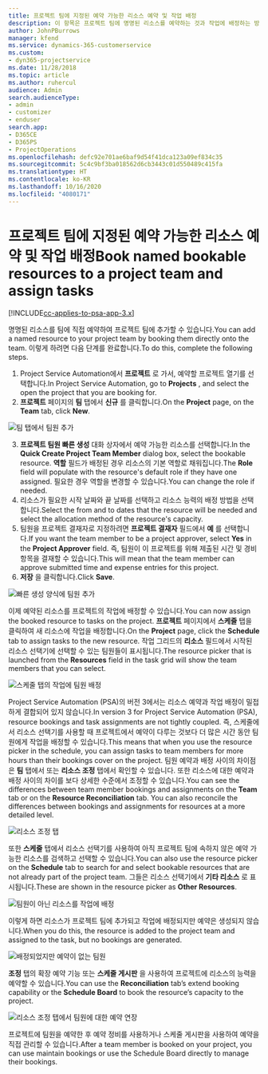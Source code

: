 ```yaml
---
title: 프로젝트 팀에 지정된 예약 가능한 리소스 예약 및 작업 배정
description: 이 항목은 프로젝트 팀에 명명된 리소스를 예약하는 것과 작업에 배정하는 방법에 대한 정보를 제공합니다.
author: JohnPBurrows
manager: kfend
ms.service: dynamics-365-customerservice
ms.custom:
- dyn365-projectservice
ms.date: 11/28/2018
ms.topic: article
ms.author: ruhercul
audience: Admin
search.audienceType:
- admin
- customizer
- enduser
search.app:
- D365CE
- D365PS
- ProjectOperations
ms.openlocfilehash: defc92e701ae6baf9d54f41dca123a09ef834c35
ms.sourcegitcommit: 5c4c9bf3ba018562d6cb3443c01d550489c415fa
ms.translationtype: HT
ms.contentlocale: ko-KR
ms.lasthandoff: 10/16/2020
ms.locfileid: "4080171"
---
```

# <a name="book-named-bookable-resources-to-a-project-team-and-assign-tasks"></a><span data-ttu-id="f739b-103">프로젝트 팀에 지정된 예약 가능한 리소스 예약 및 작업 배정</span><span class="sxs-lookup"><span data-stu-id="f739b-103">Book named bookable resources to a project team and assign tasks</span></span> 

[!INCLUDE[cc-applies-to-psa-app-3.x](../includes/cc-applies-to-psa-app-3x.md)]

<span data-ttu-id="f739b-104">명명된 리소스를 팀에 직접 예약하여 프로젝트 팀에 추가할 수 있습니다.</span><span class="sxs-lookup"><span data-stu-id="f739b-104">You can  add a named resource to your project team by booking them directly onto the team.</span></span> <span data-ttu-id="f739b-105">이렇게 하려면 다음 단계를 완료합니다.</span><span class="sxs-lookup"><span data-stu-id="f739b-105">To do this, complete the following steps.</span></span>

1. <span data-ttu-id="f739b-106">Project Service Automation에서 **프로젝트** 로 가서, 예약할 프로젝트 열기를 선택합니다.</span><span class="sxs-lookup"><span data-stu-id="f739b-106">In  Project Service Automation, go to **Projects** , and select the open the project that you are booking for.</span></span>
2. <span data-ttu-id="f739b-107">**프로젝트** 페이지의 **팀** 탭에서 **신규** 를 클릭합니다.</span><span class="sxs-lookup"><span data-stu-id="f739b-107">On the **Project** page, on the **Team** tab, click **New**.</span></span> 

![팀 탭에서 팀원 추가](media/RM-how-to-1.png)

3. <span data-ttu-id="f739b-109">**프로젝트 팀원 빠른 생성** 대화 상자에서 예약 가능한 리소스를 선택합니다.</span><span class="sxs-lookup"><span data-stu-id="f739b-109">In the **Quick Create Project Team Member** dialog box, select the bookable resource.</span></span> <span data-ttu-id="f739b-110">**역할** 필드가 배정된 경우 리소스의 기본 역할로 채워집니다.</span><span class="sxs-lookup"><span data-stu-id="f739b-110">The **Role** field will populate with the resource's default role if they have one assigned.</span></span> <span data-ttu-id="f739b-111">필요한 경우 역할을 변경할 수 있습니다.</span><span class="sxs-lookup"><span data-stu-id="f739b-111">You can change the role if needed.</span></span> 
4. <span data-ttu-id="f739b-112">리소스가 필요한 시작 날짜와 끝 날짜를 선택하고 리소스 능력의 배정 방법을 선택합니다.</span><span class="sxs-lookup"><span data-stu-id="f739b-112">Select the from and to dates that the resource will be needed and select the allocation method of the resource's capacity.</span></span> 
5. <span data-ttu-id="f739b-113">팀원을 프로젝트 결재자로 지정하려면 **프로젝트 결재자** 필드에서 **예** 를 선택합니다.</span><span class="sxs-lookup"><span data-stu-id="f739b-113">If you want the team member to be a project approver, select **Yes** in the **Project Approver** field.</span></span> <span data-ttu-id="f739b-114">즉, 팀원이 이 프로젝트를 위해 제출된 시간 및 경비 항목을 결재할 수 있습니다.</span><span class="sxs-lookup"><span data-stu-id="f739b-114">This will mean that the team member can approve submitted time and expense entries for this project.</span></span> 
6. <span data-ttu-id="f739b-115">**저장** 을 클릭합니다.</span><span class="sxs-lookup"><span data-stu-id="f739b-115">Click **Save**.</span></span>

![빠른 생성 양식에 팀원 추가](media/RM-how-to-2.png)


<span data-ttu-id="f739b-117">이제 예약된 리소스를 프로젝트의 작업에 배정할 수 있습니다.</span><span class="sxs-lookup"><span data-stu-id="f739b-117">You can now assign the booked resource to tasks on the project.</span></span> <span data-ttu-id="f739b-118">**프로젝트** 페이지에서 **스케줄** 탭을 클릭하여 새 리소스에 작업을 배정합니다.</span><span class="sxs-lookup"><span data-stu-id="f739b-118">On the **Project** page, click the **Schedule** tab to assign tasks to the new resource.</span></span> <span data-ttu-id="f739b-119">작업 그리드의 **리소스** 필드에서 시작된 리소스 선택기에 선택할 수 있는 팀원들이 표시됩니다.</span><span class="sxs-lookup"><span data-stu-id="f739b-119">The resource picker that is launched from the **Resources** field in the task grid will show the team members that you can select.</span></span>

![스케줄 탭의 작업에 팀원 배정](media/RM-how-to-3.png)

<span data-ttu-id="f739b-121">Project Service Automation (PSA)의 버전 3에서는 리소스 예약과 작업 배정이 밀접하게 결합되어 있지 않습니다.</span><span class="sxs-lookup"><span data-stu-id="f739b-121">In version 3 for Project Service Automation (PSA), resource bookings and task assignments are not tightly coupled.</span></span> <span data-ttu-id="f739b-122">즉, 스케줄에서 리소스 선택기를 사용할 때 프로젝트에서 예약이 다루는 것보다 더 많은 시간 동안 팀원에게 작업을 배정할 수 있습니다.</span><span class="sxs-lookup"><span data-stu-id="f739b-122">This means that when you use the resource picker in the schedule, you can assign tasks to team members for more hours than their bookings cover on the project.</span></span>
<span data-ttu-id="f739b-123">팀원 예약과 배정 사이의 차이점은 **팀** 탭에서 또는 **리소스 조정** 탭에서 확인할 수 있습니다. 또한 리소스에 대한 예약과 배정 사이의 차이를 보다 상세한 수준에서 조정할 수 있습니다.</span><span class="sxs-lookup"><span data-stu-id="f739b-123">You can see the differences between team member bookings and assignments on the **Team** tab or on the **Resource Reconciliation** tab. You can also reconcile the differences between bookings and assignments for resources at a more detailed level.</span></span>

![리소스 조정 탭](media/RM-how-to-4.png)

<span data-ttu-id="f739b-125">또한 **스케줄** 탭에서 리소스 선택기를 사용하여 아직 프로젝트 팀에 속하지 않은 예약 가능한 리소스를 검색하고 선택할 수 있습니다.</span><span class="sxs-lookup"><span data-stu-id="f739b-125">You can also use the resource picker on the **Schedule** tab to search for and select bookable resources that are not already part of the project team.</span></span> <span data-ttu-id="f739b-126">그들은 리소스 선택기에서 **기타 리소스** 로 표시됩니다.</span><span class="sxs-lookup"><span data-stu-id="f739b-126">These are shown in the resource picker as **Other Resources**.</span></span>

![팀원이 아닌 리소스를 작업에 배정](media/RM-how-to-5.png)

<span data-ttu-id="f739b-128">이렇게 하면 리소스가 프로젝트 팀에 추가되고 작업에 배정되지만 예약은 생성되지 않습니다.</span><span class="sxs-lookup"><span data-stu-id="f739b-128">When you do this, the resource is added to the project team and assigned to the task, but no bookings are generated.</span></span>

![배정되었지만 예약이 없는 팀원](media/RM-how-to-6.png)

<span data-ttu-id="f739b-130">**조정** 탭의 확장 예약 기능 또는 **스케줄 게시판** 을 사용하여 프로젝트에 리소스의 능력을 예약할 수 있습니다.</span><span class="sxs-lookup"><span data-stu-id="f739b-130">You can use the **Reconciliation** tab’s extend booking capability or the **Schedule Board** to book the resource’s capacity to the project.</span></span>

![리소스 조정 탭에서 팀원에 대한 예약 연장](media/RM-how-to-7.png)

<span data-ttu-id="f739b-132">프로젝트에 팀원을 예약한 후 예약 정비를 사용하거나 스케줄 게시판을 사용하여 예약을 직접 관리할 수 있습니다.</span><span class="sxs-lookup"><span data-stu-id="f739b-132">After a team member is booked on your project, you can use maintain bookings or use the Schedule Board directly to manage their bookings.</span></span>
